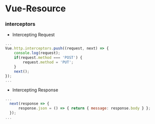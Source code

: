 # Vue-Resource
### interceptors

- Intercepting Request

```js main.js
...
Vue.http.interceptors.push((request, next) => {
    console.log(request);
    if(request.method === 'POST') {
        request.method = 'PUT';
    }
    next();
});
...
```


- Intercepting Response

```js main.js
...
  next(response => {
      response.json = () => { return { message: response.body } };
  });
...
```
